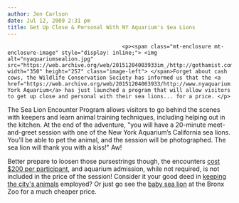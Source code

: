 ```yaml
---
author: Jen Carlson
date: Jul 12, 2009 2:31 pm
title: Get Up Close & Personal With NY Aquarium's $ea Lions
---
```


	
										<p><span class="mt-enclosure mt-enclosure-image" style="display: inline;"> <img alt="nyaquariumsealion.jpg" src="https://web.archive.org/web/20151204003933im_/http://gothamist.com/attachments/arts_jen/nyaquariumsealion.jpg" width="350" height="257" class="image-left"> </span>Forget about cash cows, the Wildlife Conservation Society has informed us that the <a href="https://web.archive.org/web/20151204003933/http://www.nyaquarium.com/">New York Aquarium</a> has just launched a program that will allow visitors to get up close and personal with their sea lions... for a price. </p>

<p>The Sea Lion Encounter Program allows visitors to go behind the scenes with keepers and learn animal training techniques, including helping out in the kitchen. At the end of the adventure, &quot;you will have a 20-minute meet-and-greet session with one of the New York Aquarium&#x2019;s California sea lions. You&#x2019;ll be able to pet the animal, and the session will be photographed. The sea lion will thank you with a kiss!&quot; Aw! </p>

<p>Better prepare to loosen those pursestrings though, the encounters <a href="https://web.archive.org/web/20151204003933/https://tickets.wcs.org/mainstore.asp?vid=6">cost $200 per participant</a>, and aquarium admission, while not required, is not included in the price of the session! Consider it your good deed in <a href="https://web.archive.org/web/20151204003933/http://gothamist.com/2009/01/16/zoo_aquarium_layoffs.php">keeping the city&apos;s animals</a> employed? Or just go see the <a href="https://web.archive.org/web/20151204003933/http://gothamist.com/2009/07/09/sea_lion.php">baby sea lion</a> at the Bronx Zoo for a much cheaper price.</p>					
										
									
				